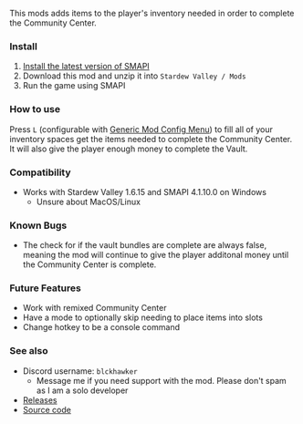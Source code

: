 ﻿This mods adds items to the player's inventory needed in order to complete the Community Center.

### Install
1. [Install the latest version of SMAPI](https://smapi.io)
2. Download this mod and unzip it into `Stardew Valley / Mods`
3. Run the game using SMAPI


### How to use
Press `L` (configurable with [Generic Mod Config Menu](https://www.nexusmods.com/stardewvalley/mods/5098)) to fill all of your inventory spaces get the items needed to complete the Community Center. It will also give the player enough money to complete the Vault.

### Compatibility
- Works with Stardew Valley 1.6.15 and SMAPI 4.1.10.0 on Windows
    - Unsure about MacOS/Linux

### Known Bugs
- The check for if the vault bundles are complete are always false, meaning the mod will continue to give the player additonal money until the Community Center is complete.
  
### Future Features
- Work with remixed Community Center
- Have a mode to optionally skip needing to place items into slots
- Change hotkey to be a console command

### See also
- Discord username: `blckhawker`
    - Message me if you need support with the mod. Please don't spam as I am a solo developer
- [Releases](https://github.com/BlckHawker/Instant-Community-Center-Cheat/releases)
- [Source code](https://github.com/BlckHawker/Instant-Community-Center-Cheat)
